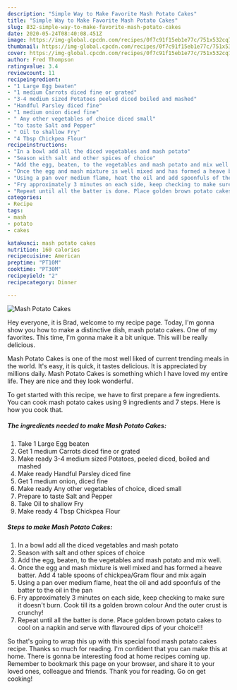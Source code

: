 ```yaml
---
description: "Simple Way to Make Favorite Mash Potato Cakes"
title: "Simple Way to Make Favorite Mash Potato Cakes"
slug: 832-simple-way-to-make-favorite-mash-potato-cakes
date: 2020-05-24T08:40:08.451Z
image: https://img-global.cpcdn.com/recipes/0f7c91f15eb1e77c/751x532cq70/mash-potato-cakes-recipe-main-photo.jpg
thumbnail: https://img-global.cpcdn.com/recipes/0f7c91f15eb1e77c/751x532cq70/mash-potato-cakes-recipe-main-photo.jpg
cover: https://img-global.cpcdn.com/recipes/0f7c91f15eb1e77c/751x532cq70/mash-potato-cakes-recipe-main-photo.jpg
author: Fred Thompson
ratingvalue: 3.4
reviewcount: 11
recipeingredient:
- "1 Large Egg beaten"
- "1 medium Carrots diced fine or grated"
- "3-4 medium sized Potatoes peeled diced boiled and mashed"
- "Handful Parsley diced fine"
- "1 medium onion diced fine"
- " Any other vegetables of choice diced small"
- "to taste Salt and Pepper"
- " Oil to shallow Fry"
- "4 Tbsp Chickpea Flour"
recipeinstructions:
- "In a bowl add all the diced vegetables and mash potato"
- "Season with salt and other spices of choice"
- "Add the egg, beaten, to the vegetables and mash potato and mix well."
- "Once the egg and mash mixture is well mixed and has formed a heave batter. Add 4 table spoons of chickpea/Gram flour and mix again"
- "Using a pan over medium flame, heat the oil and add spoonfuls of the batter to the oil in the pan"
- "Fry approximately 3 minutes on each side, keep checking to make sure it doesn&#39;t burn. Cook till its a golden brown colour And the outer crust is crunchy!"
- "Repeat until all the batter is done. Place golden brown potato cakes to cool on a napkin and serve with flavoured dips of your choice!!!"
categories:
- Recipe
tags:
- mash
- potato
- cakes

katakunci: mash potato cakes 
nutrition: 160 calories
recipecuisine: American
preptime: "PT10M"
cooktime: "PT30M"
recipeyield: "2"
recipecategory: Dinner

---
```



![Mash Potato Cakes](https://img-global.cpcdn.com/recipes/0f7c91f15eb1e77c/751x532cq70/mash-potato-cakes-recipe-main-photo.jpg)

Hey everyone, it is Brad, welcome to my recipe page. Today, I'm gonna show you how to make a distinctive dish, mash potato cakes. One of my favorites. This time, I'm gonna make it a bit unique. This will be really delicious.

Mash Potato Cakes is one of the most well liked of current trending meals in the world. It's easy, it is quick, it tastes delicious. It is appreciated by millions daily. Mash Potato Cakes is something which I have loved my entire life. They are nice and they look wonderful.




To get started with this recipe, we have to first prepare a few ingredients. You can cook mash potato cakes using 9 ingredients and 7 steps. Here is how you cook that.

<!--inarticleads1-->

##### The ingredients needed to make Mash Potato Cakes:

1. Take 1 Large Egg beaten
1. Get 1 medium Carrots diced fine or grated
1. Make ready 3-4 medium sized Potatoes, peeled diced, boiled and mashed
1. Make ready Handful Parsley diced fine
1. Get 1 medium onion, diced fine
1. Make ready  Any other vegetables of choice, diced small
1. Prepare to taste Salt and Pepper
1. Take  Oil to shallow Fry
1. Make ready 4 Tbsp Chickpea Flour




<!--inarticleads2-->

##### Steps to make Mash Potato Cakes:

1. In a bowl add all the diced vegetables and mash potato
1. Season with salt and other spices of choice
1. Add the egg, beaten, to the vegetables and mash potato and mix well.
1. Once the egg and mash mixture is well mixed and has formed a heave batter. Add 4 table spoons of chickpea/Gram flour and mix again
1. Using a pan over medium flame, heat the oil and add spoonfuls of the batter to the oil in the pan
1. Fry approximately 3 minutes on each side, keep checking to make sure it doesn&#39;t burn. Cook till its a golden brown colour And the outer crust is crunchy!
1. Repeat until all the batter is done. Place golden brown potato cakes to cool on a napkin and serve with flavoured dips of your choice!!!




So that's going to wrap this up with this special food mash potato cakes recipe. Thanks so much for reading. I'm confident that you can make this at home. There is gonna be interesting food at home recipes coming up. Remember to bookmark this page on your browser, and share it to your loved ones, colleague and friends. Thank you for reading. Go on get cooking!
